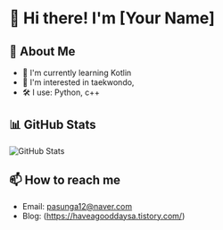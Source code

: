 # 👋 Hi there! I'm [Your Name]

## 🚀 About Me
- 🌱 I'm currently learning Kotlin
- 💼 I'm interested in taekwondo, 
- 🛠️ I use: Python, c++

## 📊 GitHub Stats
![GitHub Stats](https://github-readme-stats.vercel.app/api?username=yourusername&show_icons=true&theme=tokyonight)

## 📫 How to reach me
- Email: pasunga12@naver.com
- Blog: (https://haveagooddaysa.tistory.com/)
